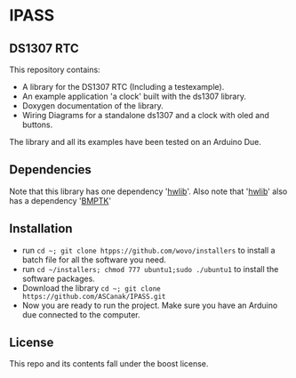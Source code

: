 # IPASS

DS1307 RTC
-----
 This repository contains:  
 - A library for the DS1307 RTC (Including a testexample).  
 - An example application 'a clock' built with the ds1307 library.  
 - Doxygen documentation of the library.
 - Wiring Diagrams for a standalone ds1307 and a clock with oled and buttons.  
 
 The library and all its examples have been tested on an Arduino Due.

Dependencies
-----
 Note that this library has one dependency '[hwlib](https://github.com/wovo/hwlib)'. 
 Also note that '[hwlib](https://github.com/wovo/hwlib)' also has a dependency '[BMPTK](http://github.com/wovo/bmptk)'
 
Installation
-----
 - run `cd ~; git clone htpps://github.com/wovo/installers` to install a batch file for all the software you need.
 - run `cd ~/installers; chmod 777 ubuntu1;sudo ./ubuntu1` to install the software packages.
 - Download the library `cd ~; git clone https://github.com/ASCanak/IPASS.git`
 - Now you are ready to run the project. Make sure you have an Arduino due connected to the computer.
 
License
-----
 This repo and its contents fall under the boost license.
